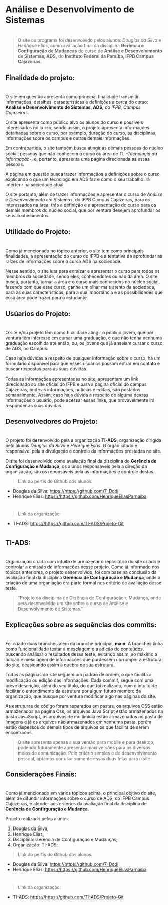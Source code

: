 # Análise e Desenvolvimento de Sistemas<h1>

 >O site ou programa foi desenvolvido pelos alunos: _Douglas da Silva_ e _Henrique Elias_, como avaliação final da disciplina **Gerência e Configuração de Mudanças** do curso de **Análise e Desenvolvimento de Sistemas, ADS,** do **Instituto Federal da Paraíba, IFPB Campus Cajazeiras**.

 ## Finalidade do projeto:<h2>
#

 O site em questão apresenta como principal finalidade transmitir informações, detalhes, características e definições a cerca do curso: **Análise e Desenvolvimento de Sistemas, ADS,** do _IFPB, Campus Cajazeiras_. 
 
 O site apresenta como público alvo os alunos do curso e possíveis interessados no curso, sendo assim, o projeto apresenta informações detalhadas sobre o curso, por exemplo, duração do curso, as disciplinas, informações sobre os campus e outras demais informações.

 Em contrapartida, o site também busca atingir as demais pessoas do núcleo social, pessoas que não conhecem o curso ou área de TI, _-Técnologia da Informação-_, e, portanto, apresenta uma página direcionada as essas pessoas.
 
A página em questão busca trazer informaçãos e definições sobre o curso, explicando o que um técnologo em ADS faz e como o seu trabalho irá interferir na sociedade atual.

O site portanto, além de trazer informações e apresentar o curso de _Análise e Desenvolvimento em Sistemas_, do IFPB Campus Cajazeiras, para os interessados na área; trás a definição e a apresentação do curso para os demais membros do núcleo social, que por ventura desejem aprofundar os seus conhecimentos.

##  Utilidade do Projeto:<h2>
#

Como já mencionado no tópico anterior, o site tem como principais finalidades, a apresentação do curso do IFPB e a tentativa de aprofundar as raízes de informações sobre o curso ADS na sociedade.

Nesse sentido, o site luta para enraizar e apresentar o curso para todos os membros da sociedade, sendo eles, conhecedores ou não da área. O site busca, portanto, tornar a área e o curso mais conhecidos no núcleo social, fazendo com que esse curso, ganhe um olhar mais atento da sociedade, para as suas características, para a sua importância e as possibilidades que essa área pode trazer para o estudante. 

## Usúarios do Projeto: <h2>
#

O site e/ou projeto têm como finalidade atingir o público jovem, que por ventura têm interesse em cursar uma graduação, e que não tenha nenhuma graduação escolhida até então, ou, os jovens que já anseiam cursar o curso de ADS, no Campus.

Caso haja dúvidas a respeito de qualquer informação sobre o curso, há um formulário disponível para que esses usuários possam entrar em contato e buscar respostas para as suas dúvidas. 

Todas as informações apresentadas no site, apresentam um link direcionado ao site oficial do IFPB e para a página oficial do campus Cajazeiras, onde as informações, notícias e editais, são postados semanalmente. Assim, caso haja dúvida a respeito de alguma dessas informações o usuário, pode acessar esses links, que provavelmente irá responder as suas dúvidas.

## Desenvolvedores do Projeto:<h2>
#

O projeto foi desenvolvido pela a organização **TI-ADS**, organização dirigida pelo alunos _Douglas da Silva_ e _Henrique Elias_. O órgão citado e responsável pela a divulgação e controle da informações prestadas no site.

O site foi desenvolvido como avaliação final da disciplina de **Gerência de Configuração e Mudança**, os alunos responsáveis pela a direção da organização, são os reponsáveis pela as informações e controle destas.

>Link do perfis do Github dos alunos:
* Douglas da Silva:  <https://https://github.com/7-Dodi>
* Henrique Elias: <https://https://github.com/HenriqueEliasParnaiba>
#
>Link da organização:
* TI-ADS: <https://https://github.com/TI-ADS/Projeto-Git>
#
## TI-ADS:<H2>
#
Organização criada com intuito de armazenar o repositório do site criado e controlar a emissão de informações nesse projeto. Como já informado nos tópicos anteriores, o projeto desenvolvido, foi com base na conclusão da avaliação final da disciplina **Gerência de Configuração e Mudança**, onde a criação de uma organiação era parte formal nos critério de avaliação desse teste.

>"Projeto da disciplina de Gerência de Configuração e Mudança, onde será desenvolvido um site sobre o curso de Análise e Desenvolvimento de Sistemas."

## Explicações sobre as sequências dos commits:<h2>
#

Foi criado duas branches além da branche principal, **main**. A branches tinha como funcionalidade testar a mesclagem e a adição de conteúdos, buscando análisar o resultados dessa teste, evitando assim, ao máximo a adição e mesclagem de informações que pordessem corromper a estrutura do site, ocasioando assim a quebra de sua estrutura.

Todas as páginas do site seguem um padrão de ordem, o que facilita a modificação ou edição das informações. Cada commit, segue com uma breve descrição, além do seu título, do que foi realizado, com o intuito de facilitar o entendimento da estrutura por algum futuro membro da organização, que busque por ventura modificar algo nas páginas do site.

As estruturas de código foram separados em pastas, os arquivos CSS estão armazenados na página Css, os arquivos Java Script estão armazenados na pasta JavaScript, os arquivos de multimídia estão armazenados no pasta de Imagens e já os arquivos não armazenados em nenhuma pasta, porém estão dispessos do demais tipos de arquivos os que facilita de serem encontrados.

>O site apresenta apenas a sua versão para mobile e para desktop, podendo futuramente apresentar mais versões para os diversos meios de comunicação. Pelo critério simples e de desenvolvimento pessoal, optamos por usar somente essas duas telas para o site.

## Considerações Finais:<h2>
#

Como já mencionado em vários tópicos acima, o principal objtivo do site, além de difundir informações sobre o curso de ADS, do IFPB Campus Cajazeiras, é atender aos critérios da avaliação final da disciplina de **Gerência de Confirguração e Mudança**.

Projeto realizado pelos alunos:

1. Douglas da Silva;
2. Henrique Elias;
3. Disciplina: Gerência de Configuração e Mudanças;
4. Organização: TI-ADS;

>Link do perfis do Github dos alunos:
* Douglas da Silva:  <https://https://github.com/7-Dodi>
* Henrique Elias: <https://https://github.com/HenriqueEliasParnaiba>
#
>Link da organização:
* TI-ADS: <https://https://github.com/TI-ADS/Projeto-Git>
#
